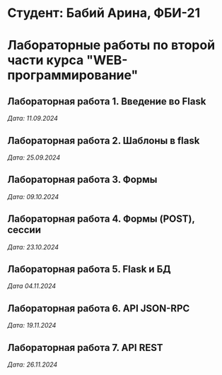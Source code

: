 # Студент: Бабий Арина, ФБИ-21 
 
# Лабораторные работы по второй части курса "WEB-программирование" 
 
## Лабораторная работа 1. Введение во Flask 
 
*Дата: 11.09.2024*

## Лабораторная работа 2. Шаблоны в flask

*Дата: 25.09.2024*

## Лабораторная работа 3. Формы

*Дата: 09.10.2024*

## Лабораторная работа 4. Формы (POST), сессии

*Дата: 23.10.2024*

## Лабораторная работа 5. Flask и БД

*Дата 04.11.2024*

## Лабораторная работа 6. API JSON-RPC

*Дата: 19.11.2024* 

## Лабораторная работа 7. API REST

*Дата: 26.11.2024* 